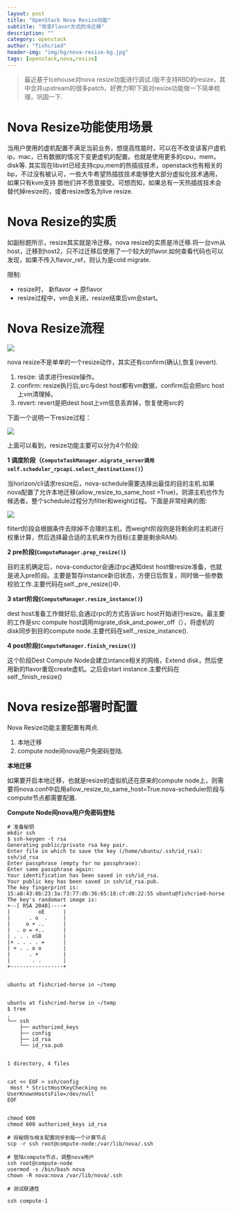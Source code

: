 ```yaml
---
layout: post
title: "OpenStack Nova Resize功能"
subtitle: "改变Flavor方式的冷迁移"
description: ""
category: openstack
author: "fishcried"
header-img: "img/bg/nova-resize-bg.jpg"
tags: [openstack,nova,resize]
---
```


> 最近基于Icehouse对nova resize功能进行调试.I版不支持RBD的resize，其中合并upstream的很多patch，好费力啊!下面对resize功能做一下简单梳理，巩固一下.

# Nova Resize功能使用场景

当用户使用的虚机配置不满足当前业务，想提高性能时，可以在不改变该客户虚机ip，mac，已有数据的情况下变更虚机的配置。也就是使用更多的cpu，mem，disk等.
其实现在libvirt已经支持cpu,mem的热插拔技术，openstack也有相关的bp，不过没有被认可，一些大牛希望热插拔技术能够使大部分虚拟化技术通用，如果只有kvm支持
那他们并不愿意接受。可想而知，如果总有一天热插拔技术会替代掉resize的，或者resize改名为live resize.


# Nova Resize的实质

如副标题所示，resize其实就是冷迁移。nova resize的实质是冷迁移.将一台vm从host，迁移到host2，只不过迁移后使用了一个较大的flavor.如何查看代码也可以发现，如果不传入flavor_ref，则认为是cold migrate.

限制:

* resize时， 新flavor -> 原flavor
* resize过程中，vm会关闭，resize结束后vm会start。

# Nova Resize流程

![](/img/nova-resize-state.png)

nova resize不是单单的一个resize动作，其实还有confirm(确认),恢复(revert).

1. resize: 请求进行resize操作。
1. confirm: resize执行后,src与dest host都有vm数据，confirm后会把src host上vm清理掉。
1. revert: revert是把dest host上vm信息丢弃掉，恢复使用src的

下面一个说明一下resize过程：

![](/img/nova-resize-phase.png)

上面可以看到，resize功能主要可以分为4个阶段:

**1 调度阶段（`ComputeTaskManager.migrate_server调用self.scheduler_rpcapi.select_destinations()`）**

当horizon/cli请求resize后，nova-schedule需要选择出最佳的目的主机.如果nova配置了允许本地迁移(allow_resize_to_same_host =True)，则源主机也作为候选者。整个schedule过程分为filter和weight过程。下面是非常经典的图:

![](/img/nova-scheduler.png)

filtert阶段会根据条件去除掉不合理的主机，而weight阶段则是将剩余的主机进行权重计算，然后选择最合适的主机来作为目标(主要是剩余RAM).

**2 pre阶段(`ComputeManager.prep_resize()`)**

目的主机确定后，nova-conductor会通过rpc通知dest host做resize准备，也就是进入pre阶段。主要是暂存instance新旧状态，方便日后恢复，同时做一些参数校验工作.主要代码在self._pre_resize()中.

**3 start阶段(`ComputeManager.resize_instance()`)**

dest host准备工作做好后,会通过rpc的方式告诉src host开始进行resize。最主要的工作是src compute host调用migrate_disk_and_power_off（），将虚机的disk同步到目的compute node.主要代码在self._resize_instance().

**4 post阶段(`ComputeManager.finish_resize()`)**

这个阶段Dest Compute Node会建立intance相关的网络，Extend disk，然后使用新的flavor重现create虚机。之后会start instance.主要代码在self._finish_resize()

# Nova resize部署时配置

Nova Resize功能主要配置有两点.

1. 本地迁移
2. compute node间nova用户免密码登陆.

**本地迁移**

如果要开启本地迁移，也就是resize的虚拟机还在原来的compute node上，则需要将nova.conf中启用allow_resize_to_same_host=True.nova-scheduler阶段与compute节点都需要配置.

**Compute Node间nova用户免密码登陆**

    # 准备秘钥
    mkdir ssh
    $ ssh-keygen -t rsa
    Generating public/private rsa key pair.
    Enter file in which to save the key (/home/ubuntu/.ssh/id_rsa): ssh/id_rsa
    Enter passphrase (empty for no passphrase):
    Enter same passphrase again:
    Your identification has been saved in ssh/id_rsa.
    Your public key has been saved in ssh/id_rsa.pub.
    The key fingerprint is:
    15:a8:43:8b:23:3a:73:77:db:36:65:18:cf:d0:22:55 ubuntu@fishcried-horse
    The key's randomart image is:
    +--[ RSA 2048]----+
    |         oE      |
    |      . o  .     |
    |     o + ..      |
    |  . o = +..      |
    | . . . oSB       |
    |+ . . . . =      |
    | + . . o o       |
    |      . +        |
    |       . .       |
    +-----------------+


    ubuntu at fishcried-horse in ~/temp


    ubuntu at fishcried-horse in ~/temp
    $ tree
    .
    └── ssh
        ├── authorized_keys
        ├── config
        ├── id_rsa
        └── id_rsa.pub


    1 directory, 4 files


    cat << EOF > ssh/config
     Host * StrictHostKeyChecking no
    UserKnownHostsFile=/dev/null
    EOF


    chmod 600
    chmod 600 authorized_keys id_rsa

    # 将秘钥与相关配置同步到每一个计算节点
    scp -r ssh root@compute-node:/var/lib/nova/.ssh

    # 登陆compute节点，调整nova用户
    ssh root@compute-node
    usermod -s /bin/bash nova
    chown -R nova:nova /var/lib/nova/.ssh

    # 测试联通性

    ssh compute-1
